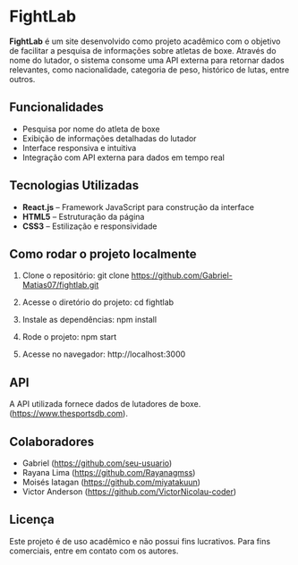 # FightLab
**FightLab** é um site desenvolvido como projeto acadêmico com o objetivo de facilitar a pesquisa de informações sobre atletas de boxe. Através do nome do lutador, o sistema consome uma API externa para retornar dados relevantes, como nacionalidade, categoria de peso, histórico de lutas, entre outros.

## Funcionalidades
- Pesquisa por nome do atleta de boxe
- Exibição de informações detalhadas do lutador
- Interface responsiva e intuitiva
- Integração com API externa para dados em tempo real

## Tecnologias Utilizadas
- **React.js** – Framework JavaScript para construção da interface
- **HTML5** – Estruturação da página
- **CSS3** – Estilização e responsividade

## Como rodar o projeto localmente
1. Clone o repositório:
   git clone https://github.com/Gabriel-Matias07/fightlab.git

2. Acesse o diretório do projeto:
   cd fightlab

3. Instale as dependências:
   npm install

4. Rode o projeto:
   npm start

5. Acesse no navegador:
   http://localhost:3000

## API
A API utilizada fornece dados de lutadores de boxe. (https://www.thesportsdb.com).

## Colaboradores
- Gabriel (https://github.com/seu-usuario)
- Rayana Lima (https://github.com/Rayanagmss)
- Moisés Iatagan (https://github.com/miyatakuun)
- Victor Anderson (https://github.com/VictorNicolau-coder)

## Licença
Este projeto é de uso acadêmico e não possui fins lucrativos. Para fins comerciais, entre em contato com os autores.
